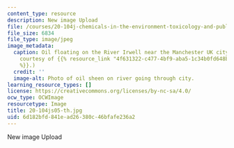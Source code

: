 ```yaml
---
content_type: resource
description: New image Upload
file: /courses/20-104j-chemicals-in-the-environment-toxicology-and-public-health-be-104j-spring-2005/6d182bfd841ead26380c46bfafe236a2_20-104js05-th.jpg
file_size: 6834
file_type: image/jpeg
image_metadata:
  caption: Oil floating on the River Irwell near the Manchester UK city center. (Photo
    courtesy of {{% resource_link "4f631322-c477-4bf9-aba5-1c34b0fd648b" "Matt Cox"
    %}}.)
  credit: ''
  image-alt: Photo of oil sheen on river going through city.
learning_resource_types: []
license: https://creativecommons.org/licenses/by-nc-sa/4.0/
ocw_type: OCWImage
resourcetype: Image
title: 20-104js05-th.jpg
uid: 6d182bfd-841e-ad26-380c-46bfafe236a2
---
```

New image Upload